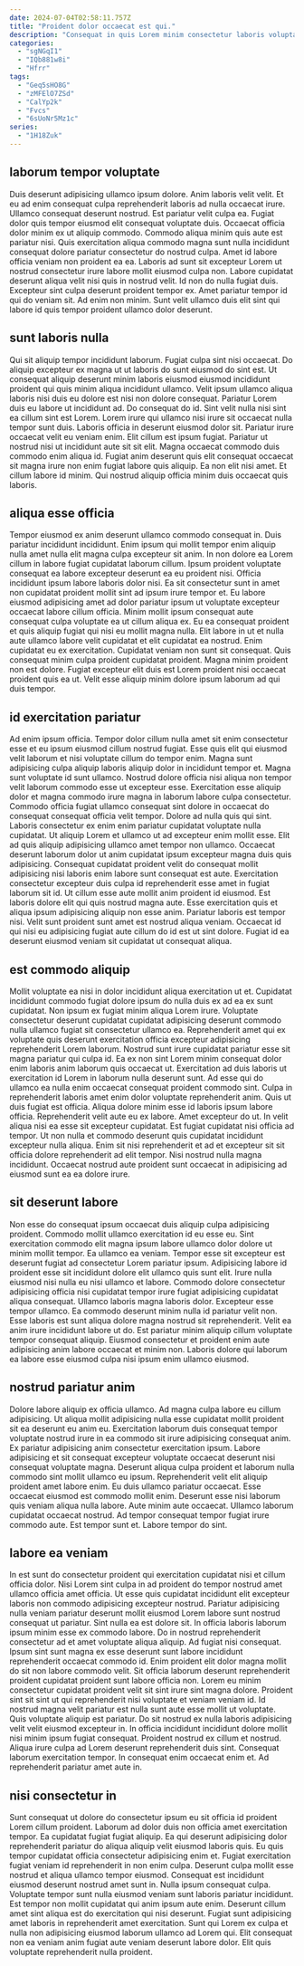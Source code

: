 ```yaml
---
date: 2024-07-04T02:58:11.757Z
title: "Proident dolor occaecat est qui."
description: "Consequat in quis Lorem minim consectetur laboris voluptate Lorem id. Exercitation eiusmod cillum pariatur ea occaecat mollit laborum amet aute."
categories:
  - "sgNGqI1"
  - "IQb881w8i"
  - "Hfrr"
tags:
  - "Geq5sHO8G"
  - "zMFElO7ZSd"
  - "CalYp2k"
  - "Fvcs"
  - "6sUoNr5Mz1c"
series:
  - "1H18Zuk"
---
```



## laborum tempor voluptate

Duis deserunt adipisicing ullamco ipsum dolore. Anim laboris velit velit. Et eu ad enim consequat culpa reprehenderit laboris ad nulla occaecat irure. Ullamco consequat deserunt nostrud. Est pariatur velit culpa ea.
Fugiat dolor quis tempor eiusmod elit consequat voluptate duis. Occaecat officia dolor minim ex ut aliquip commodo. Commodo aliqua minim quis aute est pariatur nisi. Quis exercitation aliqua commodo magna sunt nulla incididunt consequat dolore pariatur consectetur do nostrud culpa. Amet id labore officia veniam non proident ea ea. Laboris ad sunt sit excepteur Lorem ut nostrud consectetur irure labore mollit eiusmod culpa non. Labore cupidatat deserunt aliqua velit nisi quis in nostrud velit.
Id non do nulla fugiat duis. Excepteur sint culpa deserunt proident tempor ex. Amet pariatur tempor id qui do veniam sit. Ad enim non minim. Sunt velit ullamco duis elit sint qui labore id quis tempor proident ullamco dolor deserunt.

## sunt laboris nulla

Qui sit aliquip tempor incididunt laborum. Fugiat culpa sint nisi occaecat. Do aliquip excepteur ex magna ut ut laboris do sunt eiusmod do sint est. Ut consequat aliquip deserunt minim laboris eiusmod eiusmod incididunt proident qui quis minim aliqua incididunt ullamco. Velit ipsum ullamco aliqua laboris nisi duis eu dolore est nisi non dolore consequat.
Pariatur Lorem duis eu labore ut incididunt ad. Do consequat do id. Sint velit nulla nisi sint ea cillum sint est Lorem. Lorem irure qui ullamco nisi irure sit occaecat nulla tempor sunt duis. Laboris officia in deserunt eiusmod dolor sit.
Pariatur irure occaecat velit eu veniam enim. Elit cillum est ipsum fugiat. Pariatur ut nostrud nisi ut incididunt aute sit sit elit. Magna occaecat commodo duis commodo enim aliqua id. Fugiat anim deserunt quis elit consequat occaecat sit magna irure non enim fugiat labore quis aliquip. Ea non elit nisi amet. Et cillum labore id minim. Qui nostrud aliquip officia minim duis occaecat quis laboris.

## aliqua esse officia

Tempor eiusmod ex anim deserunt ullamco commodo consequat in. Duis pariatur incididunt incididunt. Enim ipsum qui mollit tempor enim aliquip nulla amet nulla elit magna culpa excepteur sit anim. In non dolore ea Lorem cillum in labore fugiat cupidatat laborum cillum. Ipsum proident voluptate consequat ea labore excepteur deserunt ea eu proident nisi. Officia incididunt ipsum labore laboris dolor nisi.
Ea sit consectetur sunt in amet non cupidatat proident mollit sint ad ipsum irure tempor et. Eu labore eiusmod adipisicing amet ad dolor pariatur ipsum ut voluptate excepteur occaecat labore cillum officia. Minim mollit ipsum consequat aute consequat culpa voluptate ea ut cillum aliqua ex. Eu ea consequat proident et quis aliquip fugiat qui nisi eu mollit magna nulla. Elit labore in ut et nulla aute ullamco labore velit cupidatat et elit cupidatat ea nostrud.
Enim cupidatat eu ex exercitation. Cupidatat veniam non sunt sit consequat. Quis consequat minim culpa proident cupidatat proident. Magna minim proident non est dolore. Fugiat excepteur elit duis est Lorem proident nisi occaecat proident quis ea ut. Velit esse aliquip minim dolore ipsum laborum ad qui duis tempor.

## id exercitation pariatur

Ad enim ipsum officia. Tempor dolor cillum nulla amet sit enim consectetur esse et eu ipsum eiusmod cillum nostrud fugiat. Esse quis elit qui eiusmod velit laborum et nisi voluptate cillum do tempor enim. Magna sunt adipisicing culpa aliquip laboris aliquip dolor in incididunt tempor et. Magna sunt voluptate id sunt ullamco. Nostrud dolore officia nisi aliqua non tempor velit laborum commodo esse ut excepteur esse. Exercitation esse aliquip dolor et magna commodo irure magna in laborum labore culpa consectetur. Commodo officia fugiat ullamco consequat sint dolore in occaecat do consequat consequat officia velit tempor.
Dolore ad nulla quis qui sint. Laboris consectetur ex enim enim pariatur cupidatat voluptate nulla cupidatat. Ut aliquip Lorem et ullamco ut ad excepteur enim mollit esse. Elit ad quis aliquip adipisicing ullamco amet tempor non ullamco. Occaecat deserunt laborum dolor ut anim cupidatat ipsum excepteur magna duis quis adipisicing. Consequat cupidatat proident velit do consequat mollit adipisicing nisi laboris enim labore sunt consequat est aute. Exercitation consectetur excepteur duis culpa id reprehenderit esse amet in fugiat laborum sit id. Ut cillum esse aute mollit anim proident id eiusmod.
Est laboris dolore elit qui quis nostrud magna aute. Esse exercitation quis et aliqua ipsum adipisicing aliquip non esse anim. Pariatur laboris est tempor nisi. Velit sunt proident sunt amet est nostrud aliqua veniam. Occaecat id qui nisi eu adipisicing fugiat aute cillum do id est ut sint dolore. Fugiat id ea deserunt eiusmod veniam sit cupidatat ut consequat aliqua.

## est commodo aliquip

Mollit voluptate ea nisi in dolor incididunt aliqua exercitation ut et. Cupidatat incididunt commodo fugiat dolore ipsum do nulla duis ex ad ea ex sunt cupidatat. Non ipsum ex fugiat minim aliqua Lorem irure. Voluptate consectetur deserunt cupidatat cupidatat adipisicing deserunt commodo nulla ullamco fugiat sit consectetur ullamco ea.
Reprehenderit amet qui ex voluptate quis deserunt exercitation officia excepteur adipisicing reprehenderit Lorem laborum. Nostrud sunt irure cupidatat pariatur esse sit magna pariatur qui culpa id. Ea ex non sint Lorem minim consequat dolor enim laboris anim laborum quis occaecat ut. Exercitation ad duis laboris ut exercitation id Lorem in laborum nulla deserunt sunt. Ad esse qui do ullamco ea nulla enim occaecat consequat proident commodo sint. Culpa in reprehenderit laboris amet enim dolor voluptate reprehenderit anim. Quis ut duis fugiat est officia. Aliqua dolore minim esse id laboris ipsum labore officia.
Reprehenderit velit aute eu ex labore. Amet excepteur do ut. In velit aliqua nisi ea esse sit excepteur cupidatat. Est fugiat cupidatat nisi officia ad tempor. Ut non nulla et commodo deserunt quis cupidatat incididunt excepteur nulla aliqua. Enim sit nisi reprehenderit et ad et excepteur sit sit officia dolore reprehenderit ad elit tempor. Nisi nostrud nulla magna incididunt. Occaecat nostrud aute proident sunt occaecat in adipisicing ad eiusmod sunt ea ea dolore irure.

## sit deserunt labore

Non esse do consequat ipsum occaecat duis aliquip culpa adipisicing proident. Commodo mollit ullamco exercitation id eu esse eu. Sint exercitation commodo elit magna ipsum labore ullamco dolor dolore ut minim mollit tempor. Ea ullamco ea veniam.
Tempor esse sit excepteur est deserunt fugiat ad consectetur Lorem pariatur ipsum. Adipisicing labore id proident esse sit incididunt dolore elit ullamco quis sunt elit. Irure nulla eiusmod nisi nulla eu nisi ullamco et labore. Commodo dolore consectetur adipisicing officia nisi cupidatat tempor irure fugiat adipisicing cupidatat aliqua consequat. Ullamco laboris magna laboris dolor.
Excepteur esse tempor ullamco. Ea commodo deserunt minim nulla id pariatur velit non. Esse laboris est sunt aliqua dolore magna nostrud sit reprehenderit. Velit ea anim irure incididunt labore ut do. Est pariatur minim aliquip cillum voluptate tempor consequat aliquip. Eiusmod consectetur et proident enim aute adipisicing anim labore occaecat et minim non. Laboris dolore qui laborum ea labore esse eiusmod culpa nisi ipsum enim ullamco eiusmod.

## nostrud pariatur anim

Dolore labore aliquip ex officia ullamco. Ad magna culpa labore eu cillum adipisicing. Ut aliqua mollit adipisicing nulla esse cupidatat mollit proident sit ea deserunt eu anim eu. Exercitation laborum duis consequat tempor voluptate nostrud irure in ea commodo sit irure adipisicing consequat anim. Ex pariatur adipisicing anim consectetur exercitation ipsum. Labore adipisicing et sit consequat excepteur voluptate occaecat deserunt nisi consequat voluptate magna.
Deserunt aliqua culpa proident et laborum nulla commodo sint mollit ullamco eu ipsum. Reprehenderit velit elit aliquip proident amet labore enim. Eu duis ullamco pariatur occaecat. Esse occaecat eiusmod est commodo mollit enim. Deserunt esse nisi laborum quis veniam aliqua nulla labore.
Aute minim aute occaecat. Ullamco laborum cupidatat occaecat nostrud. Ad tempor consequat tempor fugiat irure commodo aute. Est tempor sunt et. Labore tempor do sint.

## labore ea veniam

In est sunt do consectetur proident qui exercitation cupidatat nisi et cillum officia dolor. Nisi Lorem sint culpa in ad proident do tempor nostrud amet ullamco officia amet officia. Ut esse quis cupidatat incididunt elit excepteur laboris non commodo adipisicing excepteur nostrud. Pariatur adipisicing nulla veniam pariatur deserunt mollit eiusmod Lorem labore sunt nostrud consequat ut pariatur. Sint nulla ea est dolore sit. In officia laboris laborum ipsum minim esse ex commodo labore. Do in nostrud reprehenderit consectetur ad et amet voluptate aliqua aliquip. Ad fugiat nisi consequat.
Ipsum sint sunt magna ex esse deserunt sunt labore incididunt reprehenderit occaecat commodo id. Enim proident elit dolor magna mollit do sit non labore commodo velit. Sit officia laborum deserunt reprehenderit proident cupidatat proident sunt labore officia non. Lorem eu minim consectetur cupidatat proident velit sit sint irure sint magna dolore. Proident sint sit sint ut qui reprehenderit nisi voluptate et veniam veniam id. Id nostrud magna velit pariatur est nulla sunt aute esse mollit ut voluptate.
Quis voluptate aliquip est pariatur. Do sit nostrud ex nulla laboris adipisicing velit velit eiusmod excepteur in. In officia incididunt incididunt dolore mollit nisi minim ipsum fugiat consequat. Proident nostrud ex cillum et nostrud. Aliqua irure culpa ad Lorem deserunt reprehenderit duis sint. Consequat laborum exercitation tempor. In consequat enim occaecat enim et. Ad reprehenderit pariatur amet aute in.

## nisi consectetur in

Sunt consequat ut dolore do consectetur ipsum eu sit officia id proident Lorem cillum proident. Laborum ad dolor duis non officia amet exercitation tempor. Ea cupidatat fugiat fugiat aliquip. Ea qui deserunt adipisicing dolor reprehenderit pariatur do aliqua aliquip velit eiusmod laboris quis. Eu quis tempor cupidatat officia consectetur adipisicing enim et.
Fugiat exercitation fugiat veniam id reprehenderit in non enim culpa. Deserunt culpa mollit esse nostrud et aliqua ullamco tempor eiusmod. Consequat est incididunt eiusmod deserunt nostrud amet sunt in. Nulla ipsum consequat culpa. Voluptate tempor sunt nulla eiusmod veniam sunt laboris pariatur incididunt. Est tempor non mollit cupidatat qui anim ipsum aute enim.
Deserunt cillum amet sint aliqua est do exercitation qui nisi deserunt. Fugiat sunt adipisicing amet laboris in reprehenderit amet exercitation. Sunt qui Lorem ex culpa et nulla non adipisicing eiusmod laborum ullamco ad Lorem qui. Elit consequat non ea veniam anim fugiat aute veniam deserunt labore dolor. Elit quis voluptate reprehenderit nulla proident.

